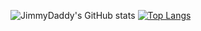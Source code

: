 ![JimmyDaddy's GitHub stats](https://github-readme-stats-jimmydaddy.vercel.app/api?username=jimmydaddy&show_icons=true&theme=tokyonight&include_all_commits=true&hide_rank=false)
[![Top Langs](https://github-readme-stats-jimmydaddy.vercel.app/api/top-langs/?username=jimmydaddy&size_weight=1&count_weight=1&theme=tokyonight)](https://github.com/anuraghazra/github-readme-stats)
<!--
[![JimmyDaddy's wakatime stats](https://github-readme-stats-jimmydaddy.vercel.app/api/wakatime?username=JimmyDaddy&range=last_7_days&theme=tokyonight)](https://github.com/anuraghazra/github-readme-stats)
-->

